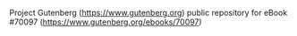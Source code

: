 Project Gutenberg (https://www.gutenberg.org) public repository for
eBook #70097 (https://www.gutenberg.org/ebooks/70097)
